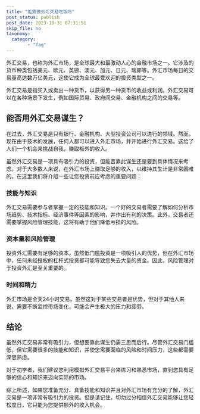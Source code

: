 ```yaml
---
title: "能靠做外汇交易吃饭吗"
post_status: publish
post_date: 2023-10-31 07:31:51
skip_file: no
taxonomy:
  category:
        - "faq"
---
```


外汇交易，也称为外汇市场，是全球最大和最激动人心的金融市场之一。它涉及的货币种类包括美元、欧元、英镑、澳元、加元、日元、瑞郎等。外汇市场每日的交易量高达数万亿美元，这使它成为全球最受欢迎的投资类型之一。

外汇交易是指买入或卖出一种货币，以获得另一种货币的收益或利润。外汇交易可以在各种场景下发生，例如国际贸易、政府间交易、金融机构之间的交易等。

## 能否用外汇交易谋生？

在过去，外汇交易是只有银行、金融机构、大型投资公司可以进行的领域。然而，现在由于技术的发展，任何人都可以进入外汇市场，并开始进行外汇交易。这给了人们一个机会来挑战自我，赚取额外的收入。

虽然外汇交易是一项具有吸引力的投资，但能否靠此谋生还是要到具体情况来考虑。对于大多数人来说，在外汇市场上赚取足够的收入，以维持其生计是非常困难的。在这里我们将介绍一些让您投资前应考虑的重要问题：

### 技能与知识

外汇交易需要参与者掌握一定的技能和知识。一个好的交易者需要了解如何分析市场趋势、技术指标、经济事件等因素的影响，并作出有利的决策。此外，交易者还需要掌握风险管理技能，这将有助于他们降低亏损的风险。

### 资本量和风险管理

投资外汇需要有足够的资本。虽然低门槛投资是一项吸引人的优势，但在外汇市场中，任何未经授权的杠杆式投资都可能导致您失去大量的资金。因此，风险管理对于投资外汇是至关重要的。

### 时间和精力

外汇市场是全天24小时交易。虽然这对于某些交易者是优势，但对于其他人来说，需要不断监控市场变化，可能会产生极大的压力和疲劳。

## 结论

虽然外汇交易非常有吸引力，但想要靠此谋生仍需三思而后行。尽管外汇交易门槛低，但它需要很多的技能和知识，并使您需要面临的风险和时间压力，这些都需要深思熟虑。

对于初学者，我们建议您利用模拟外汇交易平台来练习和熟悉市场，直到您具有足够的信心和知识来迈向实际的市场。

综上所述，如果您准备充分、具备技能和知识并且对外汇市场有充分的了解，外汇交易是一项非常有吸引力的投资。但是请记住，切勿过分相信外汇交易能够让您轻松度日，它只能为您提供额外的收入机会。
